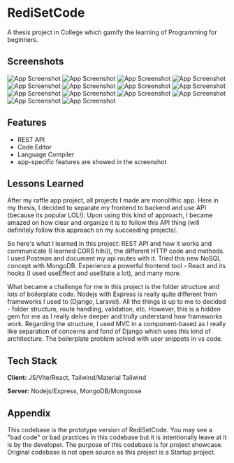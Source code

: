 # RediSetCode

A thesis project in College which gamify the learning of Programming for beginners.

## Screenshots

![App Screenshot](assets/1.png)
![App Screenshot](assets/2.png)
![App Screenshot](assets/3.png)
![App Screenshot](assets/4.png)
![App Screenshot](assets/5.png)
![App Screenshot](assets/6.png)
![App Screenshot](assets/7.png)
![App Screenshot](assets/8.png)
![App Screenshot](assets/9.png)
![App Screenshot](assets/10.png)
![App Screenshot](assets/11.png)
![App Screenshot](assets/12.png)
![App Screenshot](assets/13.png)
![App Screenshot](assets/14.png)

## Features

- REST API
- Code Editor
- Language Compiler
- app-specific features are showed in the screenshot

## Lessons Learned

After my raffle app project, all projects I made are monolithic app. Here in my thesis, I decided to separate my frontend to backend and use API (because its popular LOL!). Upon using this kind of approach, I became amazed on how clear and organize it is to follow this API thing (will definitely follow this approach on my succeeding projects).

So here's what I learned in this project: REST API and how it works and communicate (I learned CORS hihi)), the different HTTP code and methods. I used Postman and document my api routes with it. Tried this new NoSQL concept with MongoDB. Experience a powerful frontend tool - React and its hooks (I used useEffect and useState a lot), and many more.

What became a challenge for me in this project is the folder structure and lots of boilerplate code. Nodejs with Express is really quite different from frameworks I used to (Django, Laravel). All the things is up to me to decided - folder structure, route handling, validation, etc. However, this is a hidden gem for me as I really delve deeper and trully understand how frameworks work. Regarding the structure, I used MVC in a component-based as I really like separation of concerns and fond of Django which uses this kind of architecture. The boilerplate problem solved with user snippets in vs code.

## Tech Stack

**Client:** JS/Vite/React, Tailwind/Material Tailwind

**Server:** Nodejs/Express, MongoDB/Mongoose

## Appendix

This codebase is the prototype version of RediSetCode. You may see a "bad code" or bad practices in this codebase but it is intentionally leave at it is by the developer. The purpose of this codebase is for project showcase. Original codebase is not open source as this project is a Startup project.
